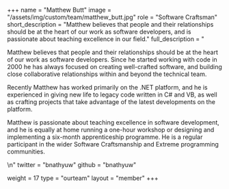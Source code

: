 +++
name = "Matthew Butt"
image = "/assets/img/custom/team/matthew_butt.jpg"
role = "Software Craftsman"
short_description = "Matthew believes that people and their relationships should be at the heart of our work as software developers, and is passionate about teaching excellence in our field."
full_description = "<p>Matthew believes that people and their relationships should be at the heart of our work as software developers. Since he started working with code in 2000 he has always focused on creating well-crafted software, and building close collaborative relationships within and beyond the technical team.</p> <p>Recently Matthew has worked primarily on the .NET platform, and he is experienced in giving new life to legacy code written in C# and VB, as well as crafting projects that take advantage of the latest developments on the platform.</p> <p>Matthew is passionate about teaching excellence in software development, and he is equally at home running a one-hour workshop or designing and implementing a six-month apprenticeship programme. He is a regular participant in the wider Software Craftsmanship and Extreme programming communities.</p>\n"
twitter = "bnathyuw"
github = "bnathyuw"

weight = 17
type = "ourteam"
layout = "member"
+++
